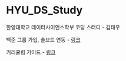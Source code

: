 # HYU_DS_Study
한양대학교 데이터사이언스학부 코딩 스터디 - 김태우

백준 그룹 가입, 솔브드 연동 - [링크](https://github.com/twkim02/HYU_DS_Study/blob/main/boj_init.pdf)

커리큘럼 가이드 - [링크](https://github.com/twkim02/HYU_DS_Study/blob/main/curriculum_guide.pdf)
